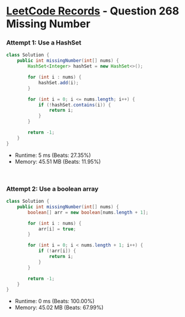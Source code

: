 # [LeetCode Records](../../README.md) - Question 268 Missing Number

### Attempt 1: Use a HashSet
```java
class Solution {
    public int missingNumber(int[] nums) {
        HashSet<Integer> hashSet = new HashSet<>();

        for (int i : nums) {
            hashSet.add(i);
        }

        for (int i = 0; i <= nums.length; i++) {
            if (!hashSet.contains(i)) {
                return i;
            }
        }

        return -1;
    }
}
```
- Runtime: 5 ms (Beats: 27.35%)
- Memory: 45.51 MB (Beats: 11.95%)

<br>

### Attempt 2: Use a boolean array
```java
class Solution {
    public int missingNumber(int[] nums) {
        boolean[] arr = new boolean[nums.length + 1];

        for (int i : nums) {
            arr[i] = true;
        }

        for (int i = 0; i < nums.length + 1; i++) {
            if (!arr[i]) {
                return i;
            }
        }

        return -1;
    }
}
```
- Runtime: 0 ms (Beats: 100.00%)
- Memory: 45.02 MB (Beats: 67.99%)

<br>
